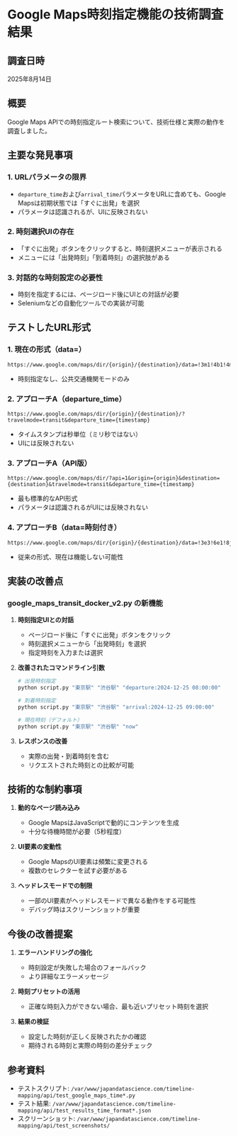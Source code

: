 # Google Maps時刻指定機能の技術調査結果

## 調査日時
2025年8月14日

## 概要
Google Maps APIでの時刻指定ルート検索について、技術仕様と実際の動作を調査しました。

## 主要な発見事項

### 1. URLパラメータの限界
- `departure_time`および`arrival_time`パラメータをURLに含めても、Google Mapsは初期状態では「すぐに出発」を選択
- パラメータは認識されるが、UIに反映されない

### 2. 時刻選択UIの存在
- 「すぐに出発」ボタンをクリックすると、時刻選択メニューが表示される
- メニューには「出発時刻」「到着時刻」の選択肢がある

### 3. 対話的な時刻設定の必要性
- 時刻を指定するには、ページロード後にUIとの対話が必要
- Seleniumなどの自動化ツールでの実装が可能

## テストしたURL形式

### 1. 現在の形式（data=）
```
https://www.google.com/maps/dir/{origin}/{destination}/data=!3m1!4b1!4m2!4m1!3e3
```
- 時刻指定なし、公共交通機関モードのみ

### 2. アプローチA（departure_time）
```
https://www.google.com/maps/dir/{origin}/{destination}/?travelmode=transit&departure_time={timestamp}
```
- タイムスタンプは秒単位（ミリ秒ではない）
- UIには反映されない

### 3. アプローチA（API版）
```
https://www.google.com/maps/dir/?api=1&origin={origin}&destination={destination}&travelmode=transit&departure_time={timestamp}
```
- 最も標準的なAPI形式
- パラメータは認識されるがUIには反映されない

### 4. アプローチB（data=時刻付き）
```
https://www.google.com/maps/dir/{origin}/{destination}/data=!3e3!6e1!8j{timestamp}
```
- 従来の形式、現在は機能しない可能性

## 実装の改善点

### google_maps_transit_docker_v2.py の新機能

1. **時刻指定UIとの対話**
   - ページロード後に「すぐに出発」ボタンをクリック
   - 時刻選択メニューから「出発時刻」を選択
   - 指定時刻を入力または選択

2. **改善されたコマンドライン引数**
   ```bash
   # 出発時刻指定
   python script.py "東京駅" "渋谷駅" "departure:2024-12-25 08:00:00"
   
   # 到着時刻指定
   python script.py "東京駅" "渋谷駅" "arrival:2024-12-25 09:00:00"
   
   # 現在時刻（デフォルト）
   python script.py "東京駅" "渋谷駅" "now"
   ```

3. **レスポンスの改善**
   - 実際の出発・到着時刻を含む
   - リクエストされた時刻との比較が可能

## 技術的な制約事項

1. **動的なページ読み込み**
   - Google MapsはJavaScriptで動的にコンテンツを生成
   - 十分な待機時間が必要（5秒程度）

2. **UI要素の変動性**
   - Google MapsのUI要素は頻繁に変更される
   - 複数のセレクターを試す必要がある

3. **ヘッドレスモードでの制限**
   - 一部のUI要素がヘッドレスモードで異なる動作をする可能性
   - デバッグ時はスクリーンショットが重要

## 今後の改善提案

1. **エラーハンドリングの強化**
   - 時刻設定が失敗した場合のフォールバック
   - より詳細なエラーメッセージ

2. **時刻プリセットの活用**
   - 正確な時刻入力ができない場合、最も近いプリセット時刻を選択

3. **結果の検証**
   - 設定した時刻が正しく反映されたかの確認
   - 期待される時刻と実際の時刻の差分チェック

## 参考資料

- テストスクリプト: `/var/www/japandatascience.com/timeline-mapping/api/test_google_maps_time*.py`
- テスト結果: `/var/www/japandatascience.com/timeline-mapping/api/test_results_time_format*.json`
- スクリーンショット: `/var/www/japandatascience.com/timeline-mapping/api/test_screenshots/`